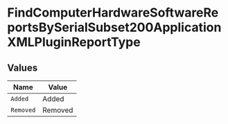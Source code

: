 # FindComputerHardwareSoftwareReportsBySerialSubset200ApplicationXMLPluginReportType


## Values

| Name      | Value     |
| --------- | --------- |
| `Added`   | Added     |
| `Removed` | Removed   |